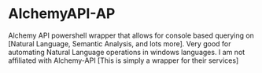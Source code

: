 AlchemyAPI-AP
=============

Alchemy API powershell wrapper that allows for console based querying on [Natural Language, Semantic Analysis, and lots more]. Very good for automating Natural Language operations in windows languages.
I am not affiliated with Alchemy-API [This is simply a wrapper for their services]

